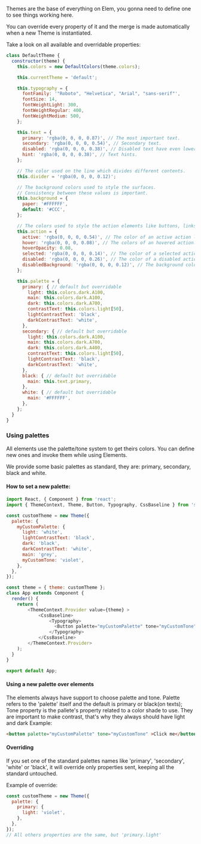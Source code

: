 Themes are the base of everything on Elem, you gonna need to define one to see things working here.

You can override every property of it and the merge is made automatically when a new Theme is instantiated.

Take a look on all available and overridable properties:

```js
class DefaultTheme {
  constructor(theme) {
    this.colors = new DefaultColors(theme.colors);

    this.currentTheme = 'default';

    this.typography = {
      fontFamily: '"Roboto", "Helvetica", "Arial", "sans-serif"',
      fontSize: 14,
      fontWeightLight: 300,
      fontWeightRegular: 400,
      fontWeightMedium: 500,
    };

    this.text = {
      primary: 'rgba(0, 0, 0, 0.87)', // The most important text.
      secondary: 'rgba(0, 0, 0, 0.54)', // Secondary text.
      disabled: 'rgba(0, 0, 0, 0.38)', // Disabled text have even lower visual prominence.
      hint: 'rgba(0, 0, 0, 0.38)', // Text hints.
    };

    // The color used on the line which divides different contents.
    this.divider = 'rgba(0, 0, 0, 0.12)';

    // The background colors used to style the surfaces.
    // Consistency between these values is important.
    this.background = {
      paper: '#FFFFFF',
      default: '#CCC',
    };

    // The colors used to style the action elements like buttons, links and so on
    this.action = {
      active: 'rgba(0, 0, 0, 0.54)', // The color of an active action like an icon button.
      hover: 'rgba(0, 0, 0, 0.08)', // The colors of an hovered action.
      hoverOpacity: 0.08,
      selected: 'rgba(0, 0, 0, 0.14)', // The color of a selected action.
      disabled: 'rgba(0, 0, 0, 0.26)', // The color of a disabled action.
      disabledBackground: 'rgba(0, 0, 0, 0.12)', // The background color of a disabled action.
    };

    this.palette = {
      primary: { // default but overridable
        light: this.colors.dark.A100,
        main: this.colors.dark.A100,
        dark: this.colors.dark.A700,
        contrastText: this.colors.light[50],
        lightContrastText: 'black',
        darkContrastText: 'white',
      },
      secondary: { // default but overridable
        light: this.colors.dark.A100,
        main: this.colors.dark.A700,
        dark: this.colors.dark.A400,
        contrastText: this.colors.light[50],
        lightContrastText: 'black',
        darkContrastText: 'white',
      },
      black: { // default but overridable
        main: this.text.primary,
      },
      white: { // default but overridable
        main: '#FFFFFF',
      },
    };
  }
}

```

### Using palettes

All elements use the palette/tone system to get theirs colors. You can define new ones and invoke them while using Elements.

We provide some basic palettes as standard, they are: primary, secondary, black and white.

#### How to set a new palette:

```js
import React, { Component } from 'react';
import { ThemeContext, Theme, Button, Typography, CssBaseline } from 'store-front-ui';

const customTheme = new Theme({
  palette: {
    myCustomPalette: {
      light: 'white',
      lightContrastText: 'black',
      dark: 'black',
      darkContrastText: 'white',
      main: 'grey',
      myCustomTone: 'violet',
    },
  },
});

const theme = { theme: customTheme };
class App extends Component {
  render() {
    return (
        <ThemeContext.Provider value={theme} >
            <CssBaseline>
                <Typography>
                  <Button palette="myCustomPalette" tone="myCustomTone">Elem Button</Button>
                </Typography>
            </CssBaseline>
        </ThemeContext.Provider>
    );
  }
}

export default App;

```

#### Using a new palette over elements
The elements always have support to choose palette and tone. Palette refers to the 'palette' itself and the default is primary or black(on texts);
Tone property is the pallete's property related to a color shade to use. They are important to make contrast, that's why they always should have light and dark
Example:

```html
<button palette="myCustomPalette" tone="myCustomTone" >Click me</button>
```


#### Overriding
If you set one of the standard palettes names like 'primary', 'secondary', 'white' or 'black', it will override only properties sent, keeping all the standard untouched.

Example of override: 

```js
const customTheme = new Theme({
  palette: {
    primary: {
      light: 'violet',
    },
  },
});
// All others properties are the same, but 'primary.light'
```
